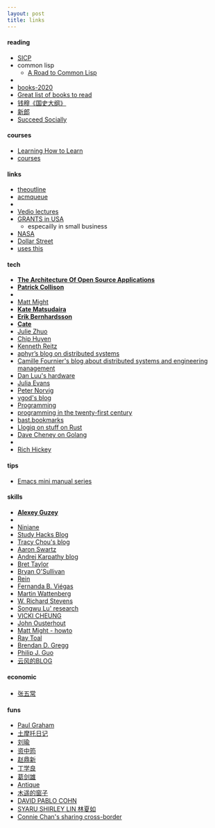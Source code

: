 ```yaml
---
layout: post
title: links
---
```


#### reading    
* [SICP](https://wizardforcel.gitbooks.io/sicp-in-python/content/15.html)
* common lisp  
  - [A Road to Common Lisp](https://stevelosh.com/blog/2018/08/a-road-to-common-lisp/)
* 
* [books-2020](https://www.dropbox.com/sh/e1oef11vyrf6l7z/AAB6y5dZZIQKriUiAsgmB3K1a?dl=0)  
* [Great list of books to read](https://catonmat.net/top-100-books-part-one)
* [钱穆《国史大纲》](http://st.kanxshuo.com/book-41048-1.html) 
* [新郎](https://www.daocaorenshuwu.com/book/xinlang/)
* [Succeed Socially](https://www.succeedsocially.com/articlesmoods) 


#### courses  
* [Learning How to Learn](https://www.coursera.org/learn/learning-how-to-learn/home/week/1)
* [courses](https://learn.saylor.org/course/index.php)

#### links  
* [theoutline](https://theoutline.com/)  
* [acmqueue](https://queue.acm.org/)  
* 
* [Vedio lectures](http://videolectures.net/)
* [GRANTS in USA ](https://www.grants.gov/web/grants/search-grants.html)
   - especailly in small business
* [NASA](https://www.nasa.gov/)
* [Dollar Street](https://www.gapminder.org/) 
* [uses this](https://usesthis.com/interviews/tracy.chou/)


#### tech
* **[The Architecture Of Open Source Applications](http://aosabook.org/en/index.html)**    
* **[Patrick Collison](https://patrickcollison.com/)**  
* 
* [Matt Might](http://matt.might.net/articles/)
* **[Kate Matsudaira](http://katemats.com/about/)**  
* **[Erik Bernhardsson](https://erikbern.com/)**
* **[Cate](https://cate.blog/about/)**  
* [Julie Zhuo](http://juliezhuo.com/)
* [Chip Huyen](https://huyenchip.com/)
* [Kenneth Reitz](https://www.kennethreitz.org/)
* [aphyr’s blog on distributed systems](https://aphyr.com/)
* [Camille Fournier's blog about distributed systems and engineering management](http://www.elidedbranches.com/)
* [Dan Luu's hardware](https://danluu.com/)
* [Julia Evans](http://jvns.ca/)
* [Peter Norvig](http://norvig.com/)
* [vgod's blog](http://blog.vgod.tw/)
* [Programming](http://www.cnblogs.com/weidagang2046) 
* [programming in the twenty-first century](http://prog21.dadgum.com/)
* [bast.bookmarks](https://bast.fr/bookmarks/)
* [Llogiq on stuff on Rust](https://llogiq.github.io/)
* [Dave Cheney on Golang](https://dave.cheney.net/about)
*  
* [Rich Hickey](https://purelyfunctional.tv/programmer-profiles/rich-hickey/)

#### tips  
* [Emacs mini manual series](https://tuhdo.github.io/)


#### skills
* **[Alexey Guzey](https://guzey.com/)**  
*  
* [Niniane](http://niniane.blogspot.hk/)
* [Study Hacks Blog](http://calnewport.com/blog/)
* [Tracy Chou's blog](https://triketora.com/)
* [Aaron Swartz](http://www.aaronsw.com/)
* [Andrej Karpathy blog](http://karpathy.github.io/)
* [Bret Taylor](https://backchannel.org/)
* [Bryan O'Sullivan](http://www.serpentine.com/blog/)
* [Rein](http://reinvanderwoerd.nl/index.html)
* [Fernanda B. Viégas](http://fernandaviegas.com/index.html)
* [Martin Wattenberg](http://www.bewitched.com/)
* [W. Richard Stevens](http://www.kohala.com/start/)
* [Songwu Lu' research](http://web.cs.ucla.edu/~slu/on_research.html)
* [VICKI CHEUNG](https://vickicheung.com/)
* [John Ousterhout](http://web.stanford.edu/~ouster/cgi-bin/home.php)
* [Matt Might - howto](http://matt.might.net/)
* [Ray Toal](http://cs.lmu.edu/~ray/)
* [Brendan D. Gregg](http://www.brendangregg.com/index.html)
* [Philip J. Guo](http://www.pgbovine.net/)
* [云风的BLOG](http://blog.codingnow.com/)

#### economic
* [张五常](http://nscheung.blogspot.com/)

#### funs
* [Paul Graham](http://www.paulgraham.com/articles.html)
* [土摩托日记](http://www.immusoul.com/)
* [刘瑜](http://www.aisixiang.com/thinktank/liuyu.html)
* [资中筠](http://www.aisixiang.com/thinktank/zizhongyun.html)
* [赵鼎新](http://www.aisixiang.com/thinktank/zhaodingxin.html)
* [丁学良](http://www.aisixiang.com/thinktank/dingxueliang.html)
* [葛剑雄](http://www.aisixiang.com/thinktank/gejianxiong.html)
* [Antique](http://vieplivee.wordpress.com/)
* [木遥的窗子](http://blog.farmostwood.net/)
* [DAVID PABLO COHN](https://davidpablocohn.com/)
* [SYARU SHIRLEY LIN 林夏如](http://www.shirleylin.net/)
* [Connie Chan's sharing cross-border](http://www.conniechan.com/) 
